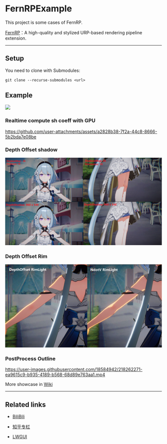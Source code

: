 # FernRPExample

This project is some cases of FernRP.

[FernRP](https://github.com/FernRender/FernRenderCore)：A high-quality and stylized URP-based rendering pipeline extension.
___

## Setup
You need to clone with Submodules:

```
git clone --recurse-submodules <url>
```

## Example

![](DocAssets/MaterialBall.jpg)

### Realtime compute sh coeff with GPU

https://github.com/user-attachments/assets/a2828b38-7f2a-44c8-8666-5b2bda7e08be

### Depth Offset shadow

![](https://github.com/DeJhon-Huang/FernNPR/blob/master/DocAssets/DepthShadow.jpg)

### Depth Offset Rim

![](https://github.com/DeJhon-Huang/FernNPR/blob/master/DocAssets/DepthOffsetRim.jpg)

### PostProcess Outline

https://user-images.githubusercontent.com/18584942/218262271-ea9615c9-b935-4189-b568-68d89e763aa1.mp4

More showcase in [Wiki](https://github.com/DeJhon-Huang/FernNPR/wiki)
___

## Related links

- [BiliBili](https://space.bilibili.com/477693184)

- [知乎专栏](https://www.zhihu.com/column/c_1587028302690304000)

- [LWGUI](https://github.com/JasonMa0012/LWGUI)
